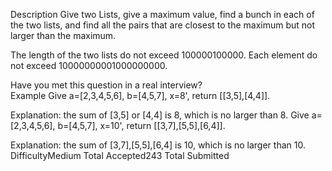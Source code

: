 Description
Give two Lists, give a maximum value, find a bunch in each of the two lists, and find all the pairs that are closest to the maximum but not larger than the maximum.

The length of the two lists do not exceed 100000100000.
Each element do not exceed 10000000001000000000.

Have you met this question in a real interview?  
Example
Give a=[2,3,4,5,6], b=[4,5,7], x=8', return [[3,5],[4,4]].

Explanation:
the sum of [3,5] or [4,4] is 8, which is no larger than 8. 
Give a=[2,3,4,5,6], b=[4,5,7], x=10', return [[3,7],[5,5],[6,4]].

Explanation:
the sum of [3,7],[5,5],[6,4] is 10, which is no larger than 10. 
DifficultyMedium
Total Accepted243
Total Submitted